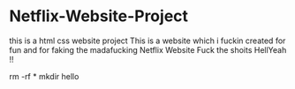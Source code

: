 # Netflix-Website-Project
this is a html css website project
This is a website which i fuckin created for fun and for faking the madafucking Netflix Website
Fuck the shoits
HellYeah  !!

rm -rf *
mkdir hello
```
